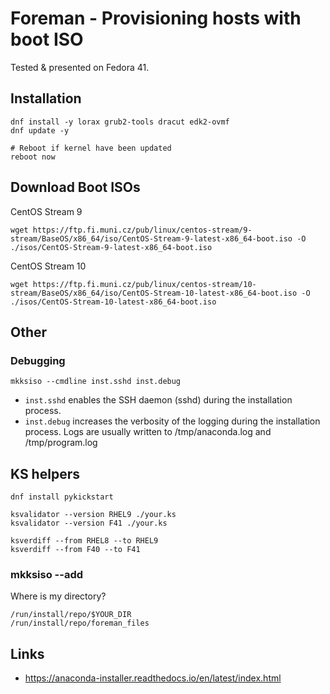 # Foreman - Provisioning hosts with boot ISO

Tested & presented on Fedora 41.

## Installation

```shell
dnf install -y lorax grub2-tools dracut edk2-ovmf
dnf update -y

# Reboot if kernel have been updated
reboot now
```

## Download Boot ISOs

CentOS Stream 9

```shell
wget https://ftp.fi.muni.cz/pub/linux/centos-stream/9-stream/BaseOS/x86_64/iso/CentOS-Stream-9-latest-x86_64-boot.iso -O ./isos/CentOS-Stream-9-latest-x86_64-boot.iso
```

CentOS Stream 10

```shell
wget https://ftp.fi.muni.cz/pub/linux/centos-stream/10-stream/BaseOS/x86_64/iso/CentOS-Stream-10-latest-x86_64-boot.iso -O ./isos/CentOS-Stream-10-latest-x86_64-boot.iso
```

## Other

### Debugging

```shell
mkksiso --cmdline inst.sshd inst.debug
```

- `inst.sshd` enables the SSH daemon (sshd) during the installation process.
- `inst.debug` increases the verbosity of the logging during the installation process. Logs are usually written to /tmp/anaconda.log and /tmp/program.log

## KS helpers

```shell
dnf install pykickstart

ksvalidator --version RHEL9 ./your.ks
ksvalidator --version F41 ./your.ks

ksverdiff --from RHEL8 --to RHEL9
ksverdiff --from F40 --to F41
```

### mkksiso --add

Where is my directory?

```shell
/run/install/repo/$YOUR_DIR
/run/install/repo/foreman_files
```

## Links

- https://anaconda-installer.readthedocs.io/en/latest/index.html
